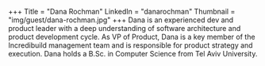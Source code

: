 +++
Title = "Dana Rochman"
LinkedIn = "danarochman"
Thumbnail = "img/guest/dana-rochman.jpg"
+++
Dana is an experienced dev and product leader with a deep understanding of software architecture and product development cycle.
As VP of Product, Dana is a key member of the Incredibuild management team and is responsible for product strategy and execution.
Dana holds a B.Sc. in Computer Science from Tel Aviv University.